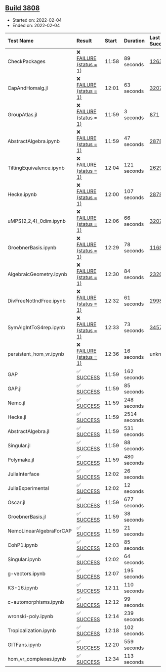 ## [Build 3808](https://oscarci.mathematik.uni-kl.de/job/oscar-stable/3808/)

* Started on: 2022-02-04
* Ended on: 2022-02-04

| Test Name    | Result | Start | Duration | Last Success | First Failure |
|:-------------|:-------|:------|:---------|:-------------|:--------------|
| CheckPackages | ❌ [FAILURE (status = 1)](https://oscarci.mathematik.uni-kl.de/job/oscar-stable/3808/artifact/logs/build-3808/CheckPackages.log) | 11:58 | 89 seconds | [1263](https://oscarci.mathematik.uni-kl.de/job/oscar-stable/1263/) | [1264](https://oscarci.mathematik.uni-kl.de/job/oscar-stable/1264/) |
| CapAndHomalg.jl | ❌ [FAILURE (status = 1)](https://oscarci.mathematik.uni-kl.de/job/oscar-stable/3808/artifact/logs/build-3808/CapAndHomalg.jl.log) | 12:01 | 63 seconds | [3207](https://oscarci.mathematik.uni-kl.de/job/oscar-stable/3207/) | [3208](https://oscarci.mathematik.uni-kl.de/job/oscar-stable/3208/) |
| GroupAtlas.jl | ❌ [FAILURE (status = 1)](https://oscarci.mathematik.uni-kl.de/job/oscar-stable/3808/artifact/logs/build-3808/GroupAtlas.jl.log) | 11:59 | 3 seconds | [871](https://oscarci.mathematik.uni-kl.de/job/oscar-stable/871/) | [872](https://oscarci.mathematik.uni-kl.de/job/oscar-stable/872/) |
| AbstractAlgebra.ipynb | ❌ [FAILURE (status = 1)](https://oscarci.mathematik.uni-kl.de/job/oscar-stable/3808/artifact/logs/build-3808/AbstractAlgebra.ipynb.log) | 11:59 | 47 seconds | [2878](https://oscarci.mathematik.uni-kl.de/job/oscar-stable/2878/) | [2879](https://oscarci.mathematik.uni-kl.de/job/oscar-stable/2879/) |
| TiltingEquivalence.ipynb | ❌ [FAILURE (status = 1)](https://oscarci.mathematik.uni-kl.de/job/oscar-stable/3808/artifact/logs/build-3808/TiltingEquivalence.ipynb.log) | 12:04 | 121 seconds | [2629](https://oscarci.mathematik.uni-kl.de/job/oscar-stable/2629/) | [2630](https://oscarci.mathematik.uni-kl.de/job/oscar-stable/2630/) |
| Hecke.ipynb | ❌ [FAILURE (status = 1)](https://oscarci.mathematik.uni-kl.de/job/oscar-stable/3808/artifact/logs/build-3808/Hecke.ipynb.log) | 12:00 | 107 seconds | [2878](https://oscarci.mathematik.uni-kl.de/job/oscar-stable/2878/) | [2879](https://oscarci.mathematik.uni-kl.de/job/oscar-stable/2879/) |
| uMPS(2,2,4)_0dim.ipynb | ❌ [FAILURE (status = 1)](https://oscarci.mathematik.uni-kl.de/job/oscar-stable/3808/artifact/logs/build-3808/uMPS-2-2-4-_0dim.ipynb.log) | 12:06 | 66 seconds | [3207](https://oscarci.mathematik.uni-kl.de/job/oscar-stable/3207/) | [3208](https://oscarci.mathematik.uni-kl.de/job/oscar-stable/3208/) |
| GroebnerBasis.ipynb | ❌ [FAILURE (status = 1)](https://oscarci.mathematik.uni-kl.de/job/oscar-stable/3808/artifact/logs/build-3808/GroebnerBasis.ipynb.log) | 12:29 | 78 seconds | [1168](https://oscarci.mathematik.uni-kl.de/job/oscar-stable/1168/) | [1169](https://oscarci.mathematik.uni-kl.de/job/oscar-stable/1169/) |
| AlgebraicGeometry.ipynb | ❌ [FAILURE (status = 1)](https://oscarci.mathematik.uni-kl.de/job/oscar-stable/3808/artifact/logs/build-3808/AlgebraicGeometry.ipynb.log) | 12:30 | 84 seconds | [2326](https://oscarci.mathematik.uni-kl.de/job/oscar-stable/2326/) | [2327](https://oscarci.mathematik.uni-kl.de/job/oscar-stable/2327/) |
| DivFreeNotIndFree.ipynb | ❌ [FAILURE (status = 1)](https://oscarci.mathematik.uni-kl.de/job/oscar-stable/3808/artifact/logs/build-3808/DivFreeNotIndFree.ipynb.log) | 12:32 | 61 seconds | [2998](https://oscarci.mathematik.uni-kl.de/job/oscar-stable/2998/) | [2999](https://oscarci.mathematik.uni-kl.de/job/oscar-stable/2999/) |
| SymAlgIntToS4rep.ipynb | ❌ [FAILURE (status = 1)](https://oscarci.mathematik.uni-kl.de/job/oscar-stable/3808/artifact/logs/build-3808/SymAlgIntToS4rep.ipynb.log) | 12:33 | 73 seconds | [3457](https://oscarci.mathematik.uni-kl.de/job/oscar-stable/3457/) | [3458](https://oscarci.mathematik.uni-kl.de/job/oscar-stable/3458/) |
| persistent_hom_vr.ipynb | ❌ [FAILURE (status = 1)](https://oscarci.mathematik.uni-kl.de/job/oscar-stable/3808/artifact/logs/build-3808/persistent_hom_vr.ipynb.log) | 12:36 | 16 seconds | unknown | unknown |
| GAP | ✅ [SUCCESS](https://oscarci.mathematik.uni-kl.de/job/oscar-stable/3808/artifact/logs/build-3808/GAP.log) | 11:59 | 162 seconds |  |  |
| GAP.jl | ✅ [SUCCESS](https://oscarci.mathematik.uni-kl.de/job/oscar-stable/3808/artifact/logs/build-3808/GAP.jl.log) | 11:59 | 85 seconds |  |  |
| Nemo.jl | ✅ [SUCCESS](https://oscarci.mathematik.uni-kl.de/job/oscar-stable/3808/artifact/logs/build-3808/Nemo.jl.log) | 11:59 | 248 seconds |  |  |
| Hecke.jl | ✅ [SUCCESS](https://oscarci.mathematik.uni-kl.de/job/oscar-stable/3808/artifact/logs/build-3808/Hecke.jl.log) | 11:59 | 2514 seconds |  |  |
| AbstractAlgebra.jl | ✅ [SUCCESS](https://oscarci.mathematik.uni-kl.de/job/oscar-stable/3808/artifact/logs/build-3808/AbstractAlgebra.jl.log) | 11:59 | 531 seconds |  |  |
| Singular.jl | ✅ [SUCCESS](https://oscarci.mathematik.uni-kl.de/job/oscar-stable/3808/artifact/logs/build-3808/Singular.jl.log) | 11:59 | 88 seconds |  |  |
| Polymake.jl | ✅ [SUCCESS](https://oscarci.mathematik.uni-kl.de/job/oscar-stable/3808/artifact/logs/build-3808/Polymake.jl.log) | 11:59 | 480 seconds |  |  |
| JuliaInterface | ✅ [SUCCESS](https://oscarci.mathematik.uni-kl.de/job/oscar-stable/3808/artifact/logs/build-3808/JuliaInterface.log) | 12:02 | 26 seconds |  |  |
| JuliaExperimental | ✅ [SUCCESS](https://oscarci.mathematik.uni-kl.de/job/oscar-stable/3808/artifact/logs/build-3808/JuliaExperimental.log) | 12:02 | 12 seconds |  |  |
| Oscar.jl | ✅ [SUCCESS](https://oscarci.mathematik.uni-kl.de/job/oscar-stable/3808/artifact/logs/build-3808/Oscar.jl.log) | 11:59 | 677 seconds |  |  |
| GroebnerBasis.jl | ✅ [SUCCESS](https://oscarci.mathematik.uni-kl.de/job/oscar-stable/3808/artifact/logs/build-3808/GroebnerBasis.jl.log) | 11:59 | 38 seconds |  |  |
| NemoLinearAlgebraForCAP | ✅ [SUCCESS](https://oscarci.mathematik.uni-kl.de/job/oscar-stable/3808/artifact/logs/build-3808/NemoLinearAlgebraForCAP.log) | 11:59 | 21 seconds |  |  |
| CohP1.ipynb | ✅ [SUCCESS](https://oscarci.mathematik.uni-kl.de/job/oscar-stable/3808/artifact/logs/build-3808/CohP1.ipynb.log) | 12:03 | 85 seconds |  |  |
| Singular.ipynb | ✅ [SUCCESS](https://oscarci.mathematik.uni-kl.de/job/oscar-stable/3808/artifact/logs/build-3808/Singular.ipynb.log) | 12:02 | 64 seconds |  |  |
| g-vectors.ipynb | ✅ [SUCCESS](https://oscarci.mathematik.uni-kl.de/job/oscar-stable/3808/artifact/logs/build-3808/g-vectors.ipynb.log) | 12:07 | 195 seconds |  |  |
| K3-16.ipynb | ✅ [SUCCESS](https://oscarci.mathematik.uni-kl.de/job/oscar-stable/3808/artifact/logs/build-3808/K3-16.ipynb.log) | 12:11 | 110 seconds |  |  |
| c-automorphisms.ipynb | ✅ [SUCCESS](https://oscarci.mathematik.uni-kl.de/job/oscar-stable/3808/artifact/logs/build-3808/c-automorphisms.ipynb.log) | 12:12 | 99 seconds |  |  |
| wronski-poly.ipynb | ✅ [SUCCESS](https://oscarci.mathematik.uni-kl.de/job/oscar-stable/3808/artifact/logs/build-3808/wronski-poly.ipynb.log) | 12:14 | 239 seconds |  |  |
| Tropicalization.ipynb | ✅ [SUCCESS](https://oscarci.mathematik.uni-kl.de/job/oscar-stable/3808/artifact/logs/build-3808/Tropicalization.ipynb.log) | 12:18 | 102 seconds |  |  |
| GITFans.ipynb | ✅ [SUCCESS](https://oscarci.mathematik.uni-kl.de/job/oscar-stable/3808/artifact/logs/build-3808/GITFans.ipynb.log) | 12:20 | 559 seconds |  |  |
| hom_vr_complexes.ipynb | ✅ [SUCCESS](https://oscarci.mathematik.uni-kl.de/job/oscar-stable/3808/artifact/logs/build-3808/hom_vr_complexes.ipynb.log) | 12:34 | 113 seconds |  |  |
